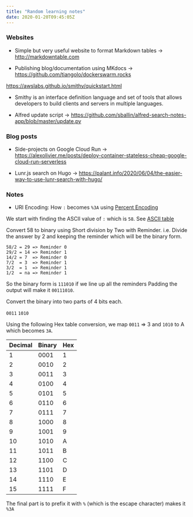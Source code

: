 ```yaml
---
title: "Random learning notes"
date: 2020-01-20T09:45:05Z
---
```


### Websites

* Simple but very useful website to format Markdown tables -> http://markdowntable.com

* Publishing blog/documentation using MKdocs -> https://github.com/tiangolo/dockerswarm.rocks

https://awslabs.github.io/smithy/quickstart.html
* Smithy is an interface definition language and set of tools that allows developers to build clients and servers in multiple languages.

* Alfred update script -> https://github.com/sballin/alfred-search-notes-app/blob/master/update.py

### Blog posts

* Side-projects on Google Cloud Run -> https://alexolivier.me/posts/deploy-container-stateless-cheap-google-cloud-run-serverless

* Lunr.js search on Hugo -> https://palant.info/2020/06/04/the-easier-way-to-use-lunr-search-with-hugo/

### Notes
* URI Encoding: How `:` becomes `%3A` using [Percent Encoding](https://en.wikipedia.org/wiki/Percent-encoding)

We start with finding the ASCII value of `:` which is `58`. 
See [ASCII table](https://theasciicode.com.ar/ascii-printable-characters/colon-ascii-code-58.html)

Convert 58 to binary using Short division by Two with Reminder. 
i.e. Divide the answer by 2 and keeping the reminder which will be the binary form.

```
58/2 = 29 => Reminder 0
29/2 = 14 => Reminder 1
14/2 = 7  => Reminder 0
7/2  = 3  => Reminder 1
3/2  = 1  => Reminder 1
1/2  = na => Reminder 1
```

So the binary form is `111010` if we line up all the reminders
Padding the output will make it `00111010`.

Convert the binary into two parts of 4 bits each.

`0011` `1010`

Using the following Hex table conversion, we map `0011` => 3 and `1010` to A which becomes `3A`. 

| Decimal | Binary | Hex |
|---------|--------|-----|
| 1       | 0001   | 1   |
| 2       | 0010   | 2   |
| 3       | 0011   | 3   |
| 4       | 0100   | 4   |
| 5       | 0101   | 5   |
| 6       | 0110   | 6   |
| 7       | 0111   | 7   |
| 8       | 1000   | 8   |
| 9       | 1001   | 9   |
| 10      | 1010   | A   |
| 11      | 1011   | B   |
| 12      | 1100   | C   |
| 13      | 1101   | D   |
| 14      | 1110   | E   |
| 15      | 1111   | F   |

The final part is to prefix it with `%` (which is the escape character) makes it `%3A`
